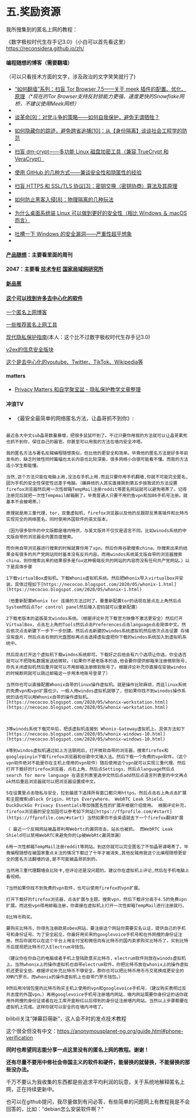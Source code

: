 # 五.奖励资源
我所搜集到的匿名上网的教程：

《数字极权时代生存手记3.0》（小白可以首先看这里） 
https://reconsidera.github.io/zh/


#### 编程随想的博客（需要翻墙）
（可以只看技术方面的文字，涉及政治的文字笑笑就行了)

- [“如何翻墙”系列：扫盲 Tor Browser 7.5——关于 meek 插件的配置、优化、原理](https://program-think.blogspot.com/2018/04/gfw-tor-browser-7.5-meek.html)_（*现在的Tor Browser支持反封锁能力更强、速度更快的Snowflake网桥，不建议使用Meek网桥）_
- 
- [谈革命[9]：对党斗争的策略——如何自我保护，避免无谓牺牲？](https://program-think.blogspot.com/2014/12/revolution-9.html)
- 
- [如何隐藏你的踪迹，避免跨省追捕[10]：从【身份隔离】谈谈社会工程学的防范](https://program-think.blogspot.com/2017/12/howto-cover-your-tracks-10.html)
- 
- [扫盲 dm-crypt——多功能 Linux 磁盘加密工具（兼容 TrueCrypt 和 VeraCrypt）](https://program-think.blogspot.com/2015/10/dm-crypt-cryptsetup.html)
- 
- [使用 GitHub 的几种方式——兼谈安全性和隐匿性的经验](https://program-think.blogspot.com/2016/03/GitHub-Security-Tips.html)
- 
- [扫盲 HTTPS 和 SSL/TLS 协议[3]：密钥交换（密钥协商）算法及其原理](https://https://program-think.blogspot.com/2016/09/https-ssl-tls-3.html)
- 
- [如何防止黑客入侵[8]：物理隔离的几种玩法](https://program-think.blogspot.com/2016/12/howto-prevent-hacker-attack-8.html)
- 
- [为什么桌面系统装 Linux 可以做到更好的安全性（相比 Windows ＆ macOS 而言）](https://program-think.blogspot.com/2017/03/Why-Linux-Is-More-Secure-Than-Windows-and-macOS.html)
- 
- [吐槽一下 Windows 的安全漏洞——严重性超乎想象](https://program-think.blogspot.com/2017/04/Security-Vulnerabilities-in-Windows.html)
- 

#### [产品随想](https://product-think.blogspot.com/)：主要看里面的周刊
#### 2047：主要看[ 技术专栏](https://2047.one/g/2047/c/4)    [ 国家局域网研究所](https://2047.one/g/%E5%9B%BD%E5%AE%B6%E5%B1%80%E5%9F%9F%E7%BD%91%E7%A0%94%E7%A9%B6%E6%89%80)


#### [新品葱](https://pincong.rocks)

#### [这个可以找到许多去中心化的软件](https://www.cypherhunter.com/zh-hans/)

[一个匿名上网博客](https://brainfucksec.github.io/posts)

[一些推荐匿名上网工具](https://www.privacyguides.org/tools/)



[现代隐私保护指南](https://archlinuxstudio.github.io/ModernSecurityProtectionGuide/#/)(本人：这个比不过数字极权时代生存手记3.0)

[v2ex的信息安全版块](https://v2ex.com/go/security)

[这个是去中心化的youtube、Twitter、TikTok、Wikipedia等 ](https://libredirect.github.io)

#### matters

- [Privacy Matters 和自学聚宝盆 - 隐私保护教学文章整理](https://matters.news/@kenookamihoro/129877-privacy-matters-%E5%92%8C%E8%87%AA%E5%AD%A6%E8%81%9A%E5%AE%9D%E7%9B%86-%E9%9A%90%E7%A7%81%E4%BF%9D%E6%8A%A4%E6%95%99%E5%AD%A6%E6%96%87%E7%AB%A0%E6%95%B4%E7%90%86-bafyreig5qtifjdcwjdizfolvc5higf4b6ykachzeacaurg6rbcp4kj7ay4/)



#### 冲浪TV

- 《最安全最简单的网络匿名方法，让晶哥抓不到你》:
```

最近各大中文sub晶哥数量暴增，把很多鼠鼠吓到了。不过只要你用我的方法就可以让晶哥累死也抓不到你，保住自己的器官。你甚至可以用我的方法在墙内安全冲塔。

我的匿名方法与著名反贼编程随想类似，但比他的更安全和简单。毕竟他的匿名方法是好多年前发布的，缺乏时效性同时篇幅也太长内容也比较深奥，很多网络小白很可能看不懂。而我的方法连小学生都能懂。

当然,这个方法只能在电脑上用,没法在手机上用.而且只要你用手机翻墙,你就不可能完全匿名,因为手机的安全性保密性远差于电脑。（嫌麻烦的人其实直接跳到第五步按我说的方法设置firefox浏览器然后用一次性邮箱TempMail注册reddit等匿名网站就可以避免喝茶了。记得注册完后就把一次性Tempmail邮箱删了。毕竟普通人只要不用钓鱼vpn和加86手机号注册，就基本不会被喝茶。）

原理就是用三重代理，tor，双重虚拟机，firefox浏览器以及他的反跟踪反黑客插件和比特币实现完全的网络匿名。同时使用外国软件的英文版本。

（因为很多软件的中文版都是墙内特供，与英文版并不仅仅是语言不同。比如winods系统的中文版自带的浏览器会内置百度搜索。

而你用自带浏览器进行搜索的时候就算你用了vpn，然后你用谷歌搜索china，你搜索出来的结果会有很多的共产党网站同时基本没有反共内容。而用windos系统英文版自带的浏览器搜索china，则你搜索出来的结果很多是fox这种极端反共的网站的内容而没有任何共产党网站。）以下是具体步骤

1下载virtualBox虚拟机。下载Whonix虚拟机系统。然后把Whonix导入virtualbox并安装。具体过程如下[https://necocoo.blogspot.com/2020/05/whonix-1.html](https://necocoo.blogspot.com/2020/05/whonix-1.html)

（他重新配置Whonix tor 连接的方法过时了。要重新配置tor的话现在是点左上角然后点System然后点Tor control panel然后输入密码就可以重新配置）

2下载老版本的盗版英文windos系统。（根据评论补充下载官方映像不激活更安全）然后打开VirtualBox，点击左上角的Tools然后点击Preferences点击language点击简体中文。然后依次点击新建下一步下一步创建。然后点击新建的windos系统虚拟机然后依次点击设置 存储 没有盘片，然后点击右侧的光盘图标再点击选择虚拟盘把你下载的windos系统加入到虚拟机系统中。

然后双击打开这个虚拟机下载windos系统即可。下载好之后他会有六个选项让你选，你全选否就可以不把隐私数据发送给微软。(如果你不是老版本的话,他会要你提供邮箱来注册微软账号,你先关闭虚拟机然后重开就可以不用邮箱注册微软账号了。根据评论补充你直接在安装windos的时候断网就可以跳过邮箱这一步用本地账号登录了）

当然你也可以直接配置Whonix自带的linux操作虚拟机。就是操作比较麻烦，而且linux系统的免费vpn和vpn扩展也少。一般人用windos虚拟机就够了，但如果你找不到winodos操作系统的话也可以用Whonix自带的操作虚拟机。 [https://necocoo.blogspot.com/2020/05/whonix-workstation.html](https://necocoo.blogspot.com/2020/05/whonix-workstation.html)

  

3等winods系统下载完毕后，把该虚拟机连接到 Whonix-Gateway虚拟机上。具体方法如下[https://necocoo.blogspot.com/2020/05/whonix-windows-10.html](https://necocoo.blogspot.com/2020/05/whonix-windows-10.html)

4等到windos虚拟机通过如上方法联网后，打开微软自带的浏览器，搜索firefox和googlepinyin下载firefox浏览器和谷歌中文输入法。然后下载一个免费的vpn软件。（这个vpn软件绝对不能是你在主机上使用的vpn软件）随后使用这个vpn就可以实现三重代理。然后打开下载好的firefox浏览器，点右上角，然后点Settings，然后点language然后点search for more language 在语言列表里选中文然后点add然后点语言列表里的中文再点ok然后重启浏览器就可以把浏览器设置成中文。

5在设置里点击隐私与安全，拉到最底下选择所有窗口都只用https。然后点击右上角点击扩展和主题搜索uBlock Origin，Https Everywhere， WebRTC Leak Shield， DuckDuckGo Privacy Essentials等加强匿名性的扩展并根据介绍使用。 根据评论补充，firefox浏览器的安全加固可以参考如下网站[https://ffprofile.com/#start](https://ffprofile.com/#start) 当然如果你不会英语就去下一个firefox翻译扩展

（ 最近一个反贼网站被晶哥利用Webrtc的漏洞攻击，站长也被抓。 而WebRTC Leak Shield可以禁用WebRTC来避免你的ip被WebRtc漏洞泄漏）

6用一次性邮箱TempMail注册reddit等网站。到这你就可以完全匿名了不怕晶哥请喝茶了。毕竟编程随想在被国家重点关注的情况下都过了十年才被消失,其他反贼用我这个比编程随想更安全的匿名方法翻墙的话,是不可能被晶哥抓到的。

当然用三重代理翻墙会比较卡,但评论还是没问题的。建议你在虚拟机上评论,然后在手机电脑上看视频。

7当然如果你找不到免费的vpn软件，也可以使用firefox的vpn扩展。

打开下载好的firefox浏览器，点击扩展与主题。搜索vpn，然后下载评分高于4.5的免费vpn扩展。而这些vpn得用邮箱注册，你直接在虚拟机上打开一次性邮箱TempMail进行注册就行。

8比特币购买。

要购买比特币，你得先注册欧易obex网站，要注册这个网站你需要实名认证，提供自己的手机号和身份证号。为了安全起见，你最好用买来的googlevoice手机号和在外网搜的身份证注册。然后你就可以在这个平台上用支付宝和微信向有比特币的国内卖家购买比特币了。买到比特币后提现把比特币打入Electrum冷钱包。

（建议你在你自己的电脑或者手机上登陆欧意买比特币，electrum软件则放在winods虚拟机上。当然whonix上的操作虚拟机也自带electrum软件。你把比特币放在whonix上的操作虚拟机还更安全些。根据评论补充比特币不够安全，那你也可以把比特币用币币交易换成更安全的XMR门罗币，而whonix的操作虚拟机上也自带门罗币钱包。）

9然后用冷钱包里的比特币购买主机上使用的vpn和googlevoice手机号，（建议购买表明过反共态度的外国vpn。）再用googlevoice手机号注册墙内网站，墙内网站需要你身份证的话你就用外网搜的身份证或者在社工库开盒粉红以后得到的身份证注册墙内网站。当然以上步骤都要在虚拟机上完成。这样你就可以安全的在墙内冲塔了。
```







bilibili关注“弹幕巨萌新”，这人会不时的发点技术教程


这个很全但没有中文：https://anonymousplanet-ng.org/guide.html#phone-verification

**同时也希望同志能分享一点这里没有的匿名上网的教程。谢谢！**

**还有尽量不要用中修社会帝国主义的软件和硬件，能替换的就替换，不能替换的那些没办法。**

千万不要认为我收集的东西都是些追求平均利润的玩意，关于系统地解释匿名上网，正在持续更新中。

也可以在github提问，我尽量做到有问必答，有些简单的问题网上有教程我是不会回答的，比如：“debian怎么安装软件啊？”
